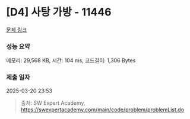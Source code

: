 # [D4] 사탕 가방 - 11446 

[문제 링크](https://swexpertacademy.com/main/code/problem/problemDetail.do?contestProbId=AXdHxTNqC2IDFAS5) 

### 성능 요약

메모리: 29,568 KB, 시간: 104 ms, 코드길이: 1,306 Bytes

### 제출 일자

2025-03-20 23:53



> 출처: SW Expert Academy, https://swexpertacademy.com/main/code/problem/problemList.do